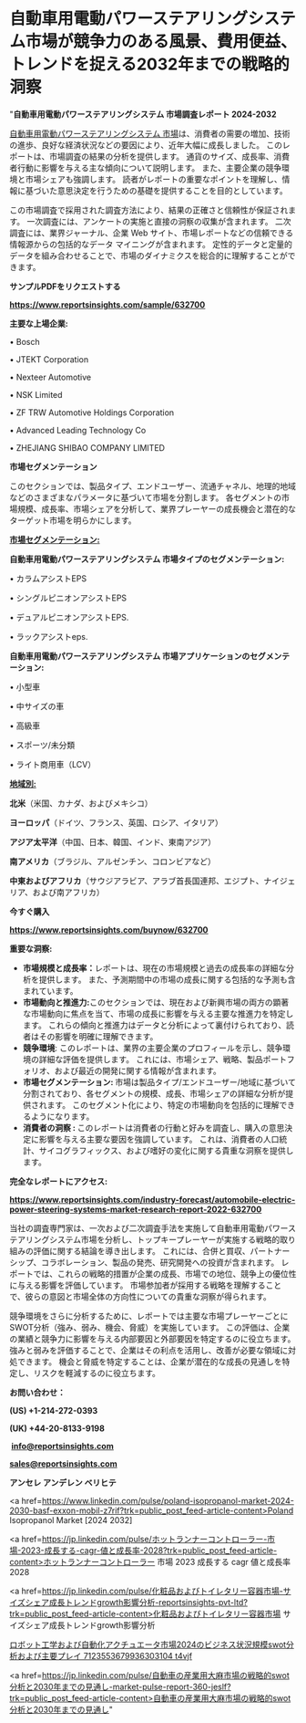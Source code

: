# 自動車用電動パワーステアリングシステム市場が競争力のある風景、費用便益、トレンドを捉える2032年までの戦略的洞察

"<strong>自動車用電動パワーステアリングシステム 市場調査レポート 2024-2032</strong>

<a href=https://www.reportsinsights.com/sample/632700>自動車用電動パワーステアリングシステム 市場</a>は、消費者の需要の増加、技術の進歩、良好な経済状況などの要因により、近年大幅に成長しました。 このレポートは、市場調査の結果の分析を提供します。 通貨のサイズ、成長率、消費者行動に影響を与える主な傾向について説明します。 また、主要企業の競争環境と市場シェアも強調します。 読者がレポートの重要なポイントを理解し、情報に基づいた意思決定を行うための基礎を提供することを目的としています。

この市場調査で採用された調査方法により、結果の正確さと信頼性が保証されます。 一次調査には、アンケートの実施と直接の洞察の収集が含まれます。 二次調査には、業界ジャーナル、企業 Web サイト、市場レポートなどの信頼できる情報源からの包括的なデータ マイニングが含まれます。 定性的データと定量的データを組み合わせることで、市場のダイナミクスを総合的に理解することができます。

<strong><b>サンプルPDFをリクエストする</b></strong>

<a href=https://www.reportsinsights.com/sample/632700><strong><u>https://www.reportsinsights.com/sample/632700</u></strong></a>

<strong>主要な上場企業:</strong>

• Bosch

• JTEKT Corporation

• Nexteer Automotive

• NSK Limited

• ZF TRW Automotive Holdings Corporation

• Advanced Leading Technology Co

• ZHEJIANG SHIBAO COMPANY LIMITED

<strong>市場セグメンテーション</strong>

このセクションでは、製品タイプ、エンドユーザー、流通チャネル、地理的地域などのさまざまなパラメータに基づいて市場を分割します。 各セグメントの市場規模、成長率、市場シェアを分析して、業界プレーヤーの成長機会と潜在的なターゲット市場を明らかにします。

<strong><u>市場セグメンテーション</u></strong><strong><u>:</u></strong>

<strong>自動車用電動パワーステアリングシステム 市場タイプのセグメンテーション:</strong>

• カラムアシストEPS

• シングルピニオンアシストEPS

• デュアルピニオンアシストEPS.

• ラックアシストeps.

<strong>自動車用電動パワーステアリングシステム 市場アプリケーションのセグメンテーション:</strong>

• 小型車

• 中サイズの車

• 高級車

• スポーツ/未分類

• ライト商用車（LCV）

<strong><u>地域別</u></strong><strong><u>:</u></strong>

<strong>北米</strong>（米国、カナダ、およびメキシコ）

<strong>ヨーロッパ</strong>（ドイツ、フランス、英国、ロシア、イタリア）

<strong>アジア太平洋</strong>（中国、日本、韓国、インド、東南アジア）

<strong>南アメリカ</strong>（ブラジル、アルゼンチン、コロンビアなど）

<strong>中東およびアフリカ</strong>（サウジアラビア、アラブ首長国連邦、エジプト、ナイジェリア、および南アフリカ）

<strong>今すぐ購入</strong>

<a href=https://www.reportsinsights.com/buynow/632700><strong><u>https://www.reportsinsights.com/buynow/632700</u></strong></a>

<strong>重要な洞察:</strong>
<ul>
  <li><strong>市場規模と成長率：</strong>レポートは、現在の市場規模と過去の成長率の詳細な分析を提供します。 また、予測期間中の市場の成長に関する包括的な予測も含まれています。</li>
  <li><strong>市場動向と推進力:</strong>このセクションでは、現在および新興市場の両方の顕著な市場動向に焦点を当て、市場の成長に影響を与える主要な推進力を特定します。 これらの傾向と推進力はデータと分析によって裏付けられており、読者はその影響を明確に理解できます。</li>
  <li><strong>競争環境</strong>: このレポートは、業界の主要企業のプロフィールを示し、競争環境の詳細な評価を提供します。 これには、市場シェア、戦略、製品ポートフォリオ、および最近の開発に関する情報が含まれます。</li>
  <li><strong>市場セグメンテーション: </strong>市場は製品タイプ/エンドユーザー/地域に基づいて分割されており、各セグメントの規模、成長、市場シェアの詳細な分析が提供されます。 このセグメント化により、特定の市場動向を包括的に理解できるようになります。</li>
  <li><strong>消費者の洞察 : </strong>このレポートは消費者の行動と好みを調査し、購入の意思決定に影響を与える主要な要因を強調しています。 これは、消費者の人口統計、サイコグラフィックス、および嗜好の変化に関する貴重な洞察を提供します。</li>
</ul>
<strong>完全なレポートにアクセス:</strong>

<a href=https://www.reportsinsights.com/industry-forecast/automobile-electric-power-steering-systems-market-research-report-2022-632700><strong><u><b>https://www.reportsinsights.com/industry-forecast/automobile-electric-power-steering-systems-market-research-report-2022-632700</b></u></strong></a>

当社の調査専門家は、一次および二次調査手法を実施して自動車用電動パワーステアリングシステム市場を分析し、トップキープレーヤーが実施する戦略的取り組みの評価に関する結論を導き出します。 これには、合併と買収、パートナーシップ、コラボレーション、製品の発売、研究開発への投資が含まれます。 レポートでは、これらの戦略的措置が企業の成長、市場での地位、競争上の優位性に与える影響を評価しています。 市場参加者が採用する戦略を理解することで、彼らの意図と市場全体の方向性についての貴重な洞察が得られます。

競争環境をさらに分析するために、レポートでは主要な市場プレーヤーごとにSWOT分析（強み、弱み、機会、脅威）を実施しています。 この評価は、企業の業績と競争力に影響を与える内部要因と外部要因を特定するのに役立ちます。 強みと弱みを評価することで、企業はその利点を活用し、改善が必要な領域に対処できます。 機会と脅威を特定することは、企業が潜在的な成長の見通しを特定し、リスクを軽減するのに役立ちます。

<strong>お問い合わせ：</strong>

<strong>(US) +1-214-272-0393</strong>

<strong>(UK) +44-20-8133-9198</strong>

<strong> </strong><a href=info@reportsinsights.com><strong><u>info@reportsinsights.com</u></strong></a>

<a href=sales@reportsinsights.com><strong><u>sales@reportsinsights.com</u></strong></a>

<strong>アンセレ アンデレン ベリヒテ</strong>

<a href=https://www.linkedin.com/pulse/poland-isopropanol-market-2024-2030-basf-exxon-mobil-z7rif?trk=public_post_feed-article-content>Poland Isopropanol Market [2024 2032]</a>

<a href=https://jp.linkedin.com/pulse/ホットランナーコントローラー-市場-2023-成長する-cagr-値と成長率-2028?trk=public_post_feed-article-content>ホットランナーコントローラー 市場 2023 成長する cagr 値と成長率 2028</a>

<a href=https://jp.linkedin.com/pulse/化粧品およびトイレタリー容器市場-サイズシェア成長トレンドgrowth影響分析-reportsinsights-pvt-ltd?trk=public_post_feed-article-content>化粧品およびトイレタリー容器市場 サイズシェア成長トレンドgrowth影響分析</a>

<a href=https://www.linkedin.com/pulse/ロボット工学および自動化アクチュエータ市場2024のビジネス状況規模swot分析および主要プレイ-7123553679936303104-t4vjf/>ロボット工学および自動化アクチュエータ市場2024のビジネス状況規模swot分析および主要プレイ 7123553679936303104 t4vjf</a>

<a href=https://jp.linkedin.com/pulse/自動車の産業用大麻市場の戦略的swot分析と2030年までの見通し-market-pulse-report-360-jeslf?trk=public_post_feed-article-content>自動車の産業用大麻市場の戦略的swot分析と2030年までの見通し</a>"
